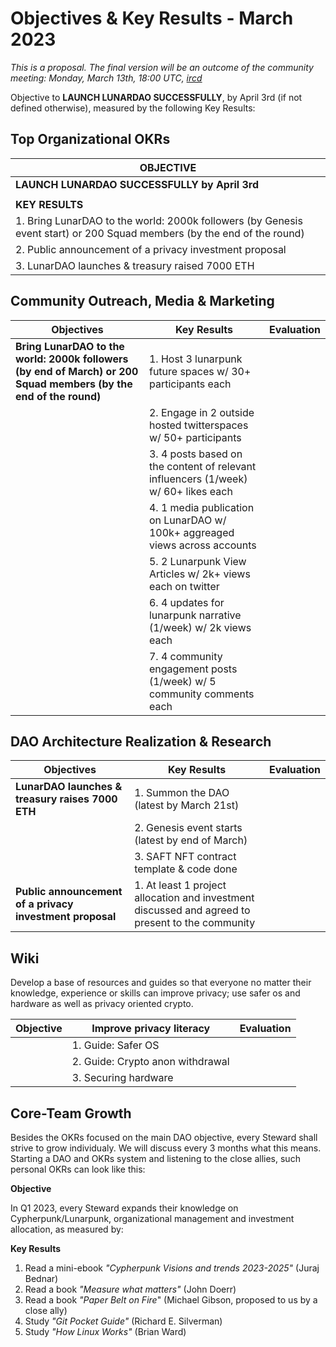 # Objectives & Key Results - March 2023

*This is a proposal. The final version will be an outcome of the community meeting: Monday, March 13th, 18:00 UTC, [ircd](https://wiki.lunardao.net/ircd.html)*

Objective to **LAUNCH LUNARDAO SUCCESSFULLY**, by April 3rd (if not defined otherwise), measured by the following Key Results:

## Top Organizational OKRs

| **OBJECTIVE** |
| -------------------------------------|
|**LAUNCH LUNARDAO SUCCESSFULLY by April 3rd** |
|  |
| **KEY RESULTS** |
| 1. Bring LunarDAO to the world: 2000k followers (by Genesis event start) or 200 Squad members (by the end of the round)  |
| 2. Public announcement of a privacy investment proposal |
| 3. LunarDAO launches & treasury raised 7000 ETH | 


## Community Outreach, Media & Marketing

| **Objectives**                                                                                                 | **Key Results**      | **Evaluation**     |
|----------------------------------------------------------------------------------------------------------------|----------------------|----------------|
| **Bring LunarDAO to the world: 2000k followers (by end of March) or 200 Squad members (by the end of the round)**  | 1. Host 3 lunarpunk future spaces w/ 30+ participants each |  |
|                                                                                                                | 2. Engage in 2 outside hosted twitterspaces w/ 50+ participants | |
|                                                                                                                | 3. 4 posts based on the content of relevant influencers (1/week) w/ 60+ likes each | |
|                                                                                                                | 4. 1 media publication on LunarDAO w/ 100k+ aggreaged views across accounts   | |
|                                                                                                                | 5. 2 Lunarpunk View Articles w/ 2k+ views each on twitter      | |   
|                                                                                                                | 6. 4 updates for lunarpunk narrative (1/week) w/ 2k views each   | |
|                                                                                                                | 7. 4 community engagement posts (1/week) w/ 5 community comments each   |  |

## DAO Architecture Realization & Research

| **Objectives**                        | **Key Results**                                                 | **Evaluation** |
|-------------------------------------------------------|-----------------------------------------------------------------|----------------|
| **LunarDAO launches & treasury raises 7000 ETH**       | 1. Summon the DAO (latest by March 21st)                                       |                |
|                                                       | 2. Genesis event starts (latest by end of March)                                     |                |
|                                                       | 3. SAFT NFT contract template & code done           |                | 
| **Public announcement of a privacy investment proposal** | 1. At least 1 project allocation and investment discussed and agreed to present to the community |      |

## Wiki

Develop a base of resources and guides so that everyone no matter their knowledge, experience or skills can improve privacy; use safer os and hardware as well as privacy oriented crypto.

| **Objective**                                 | **Improve privacy literacy**                    | **Evaluation** |
|-------------------------------------------------------|------------------------------------------------|----------------|
|                                   | 1. Guide: Safer OS              |          |
|                                 | 2. Guide: Crypto anon withdrawal                          |          |
|                                                       | 3. Securing hardware   |          |  |                                                       |                                |                |


## Core-Team Growth

Besides the OKRs focused on the main DAO objective, every Steward shall strive to grow individualy. We will discuss every 3 months what this means. Starting a DAO and OKRs system and listening to the close allies, such personal OKRs can look like this:

**Objective**

In Q1 2023, every Steward expands their knowledge on Cypherpunk/Lunarpunk, organizational management and investment allocation, as measured by:

**Key Results**

1.  Read a mini-ebook _"Cypherpunk Visions and trends 2023-2025"_ (Juraj Bednar)
2.  Read a book _"Measure what matters"_ (John Doerr)
3.  Read a book _"Paper Belt on Fire_" (Michael Gibson, proposed to us by a close ally)
4. Study *"Git Pocket Guide"* (Richard E. Silverman)
5. Study *"How Linux Works"* (Brian Ward)


